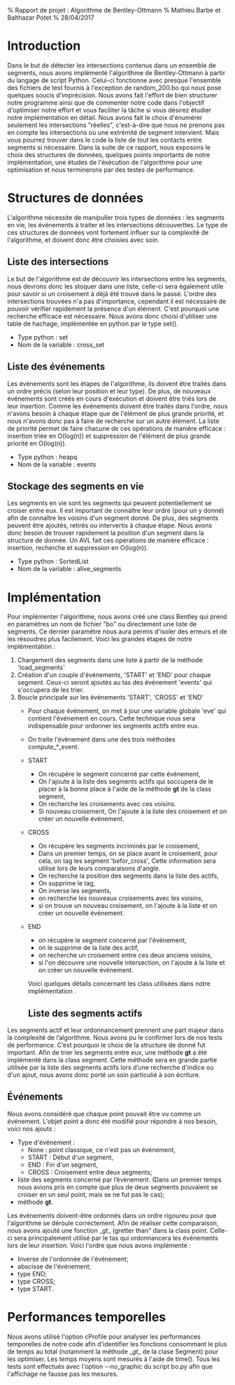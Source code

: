% Rapport de projet : Algorithme de Bentley-Ottmann
% Mathieu Barbe et Balthazar Potet
% 28/04/2017

# Introduction

Dans le but de détecter les intersections contenus dans un ensemble de segments, nous avons implémenté l'algorithme de Bentley-Ottmann à partir du langage de script Python.
Celui-ci fonctionne avec presque l'ensemble des fichiers de test fournis à l'exception de random_200.bo qui nous pose quelques soucis d'imprécision.
Nous avons fait l'effort de bien structurer notre programme ainsi que de commenter notre code dans l'objectif d'optimiser notre effort et vous faciliter la tâche si vous désirez étudier notre implémentation en détail.
Nous avons fait le choix d'énumérer seulement les intersections "réelles", c'est-à-dire que nous ne prenons pas en compte les intersections où une extrémité de segment intervient. Mais vous pourrez trouver dans le code la liste de tout les contacts entre segments si nécessaire.
Dans la suite de ce rapport, nous exposons le choix des structures de données, quelques points importants de notre implémentation, une études de l'éxécution de l'algorithme pour une optimisation et nous terminerons par des testes de performance.

# Structures de données

L'algorithme nécessite de manipuller trois types de données : les segments en vie, les événements à traiter et les intersections découverttes.
Le type de ces structures de données vont fortement influer sur la complexité de l'algorithme, et doivent donc être choisies avec soin.

## Liste des intersections

Le but de l'algorithme est de découvrir les intersections entre les segments, nous devrons donc les stoquer dans une liste, celle-ci sera également utile pour savoir si un croisement à déjà été trouvé dans le passé.
L'ordre des intersections trouvées n'a pas d'importance, cependant il est nécessaire de pouvoir vérifier rapidement la présence d'un élément.
C'est pourquoi une recherche efficace est nécessaire. 
Nous avons donc choisi d'utiliser une table de hachage, implémentée en python par le type set().

* Type python : set
* Nom de la variable : cross_set

## Liste des événements

Les événements sont les étapes de l'algorithme, ils doivent être traités dans un ordre précis (selon leur position et leur type). 
De plus, de nouveaux événements sont créés en cours d'exécution et doivent être triés lors de leur insertion. Comme les événements doivent être traités dans l'ordre, nous n'avons besoin à chaque étape que de l'élément de plus grande priorité, et nous n'avons donc pas à faire de recherche sur un autre élément. La liste de priorité permet de faire chacune de ces opérations de manière efficace : insertion triée en O(log(n)) et suppression de l'élément de plus grande priorité en O(log(n)).

* Type python : heapq
* Nom de la variable : events

## Stockage des segments en vie
Les segments en vie sont les segments qui peuvent potentiellement se croiser entre eux. Il est important de connaître leur ordre (pour un y donné) afin de connaître les voisins d'un segment donné. De plus, des segments peuvent être ajoutés, retirés ou intervertis à chaque étape. Nous avons donc besoin de trouver rapidement la position d'un segment dans la structure de donnée. Un AVL fait ces opérations de manière efficace : insertion, recherche et suppression en O(log(n)).

* Type python : SortedList
* Nom de la variable : alive_segments

# Implémentation

Pour implémenter l'algorithme, nous avons créé une class Bentley qui prend en paramètres un nom de fichier "bo" ou directement une liste de segments. 
Ce dernier paramètre nous aura permis d'isoler des erreurs et de les résoudres plus facilement. Voici les grandes étapes de notre implémentation :

1. Chargement des segments dans une liste à partir de la méthode 'load_segments' 
2. Création d'un couple d'événements, 'START' et 'END' pour chaque segment. Ceux-ci seront ajoutés au tas des événement 'events' qui s'occupera de les trier.
3. Boucle principale sur les événements 'START', 'CROSS' et 'END'
    * Pour chaque événement, on met à jour une variable globale 'eve' qui contient l'événement en cours. Cette technique nous sera indispensable pour ordonner les segments actifs entre eux.
    * On traite l'événement dans une des trois méthodes compute_*_event.
    * START
        - On récupère le segment concerné par cette événement,
        - On l'ajoute à la liste des segments actifs qui soccupera de le placer à la bonne place à l'aide de la méthode __gt__ de la class segment,
        - On recherche les croisements avec ces voisins.
        - Si nouveau croisement, On l'ajoute à la liste des croisement et on créer un nouvelle événement.
    * CROSS
        - On récupère les segments incriminés par le croisement,
        - Dans un premier temps, on se place avant le croisement, pour cela, on tag les segment 'befor_cross', Cette information sera utilisé lors de leurs comparaisons d'angle.
        - On recherche la position des segments dans la liste des actifs,
        - On supprime le tag,
        - On inverse les segments,
        - on recherche les nouveaux croisements avec les voisins,
        - si on trouve un nouveau croisement, on l'ajoute à la liste et on créer un nouvelle événement.
    * END
        - on récupère le segment concerné par l'événement,
        - on le supprime de la liste des actif,
        - on recherche un croisement entre ces deux anciens voisins,
        - si l'on découvre une nouvelle intersection, on l'ajoute à la liste et on créer un nouvelle événement.
         
         
         Voici quelques détails concernant les class utilisées dans notre implémentation .
         
         ## Liste des segments actifs

Les segments actif et leur ordonnancement prennent  une part majeur dans la complexité de l’algorithme. Nous avons pu le confirmer lors de nos tests de performance. C’est pourquoi le choix de la structure de donné fut important. Afin de trier les segments entre eux, une méthode __gt__ a été implémenté dans la class segment.
Cette méthode sera en grande partie utilisée par la liste des segments actifs lors d’une recherche d'indice ou d'un ajout, nous avons donc porté un soin particulié à son écriture.

## Événements

Nous avons considéré que chaque point pouvait être vu comme un événement. L'objet point a donc été modifié pour répondre à nos besoin, voici nos ajouts :

* Type d'événement :
    - None : point classique, ce n'est pas un événement,
    - START : Début d'un segment,
    - END : Fin d'un segment,
    - CROSS : Croisement entre deux segments;
* liste des segments concerné par l’événement. (Dans un premier temps nous avions pris en compte que plus de deux segments pouvaient se croiser en un seul point, mais se ne fut pas le cas);
* méthode __gt__.

Les événements doivent-être ordonnés dans un ordre rigoureu pour que l'algorithme se déroule correctement.
Afin de réaliser cette comparaison, nous avons ajouté une fonction \__gt__ (gretter than" dans la class point.
Celle-ci sera principalement utilisé par le tas qui ordonnancera les événements lors de leur insertion.
Voici l'ordre que nous avons implémenté :

* Inverse de l'ordonnée de l'événement;
* abscisse de l'événement;
* type END;
* type CROSS;
* type START.


# Performances temporelles
Nous avons utilisé l'option cProfile pour analyser les performances temporelles de notre code afin d'identifier les fonctions consommant le plus de temps au total (notamment la méthode \__gt__ de la clase Segment) pour les optimiser. Les temps moyens sont mesurés à l'aide de time(). Tous les tests sont effectués avec l'option --no_graphic du script bo.py afin que l'affichage ne fausse pas les mesures.
